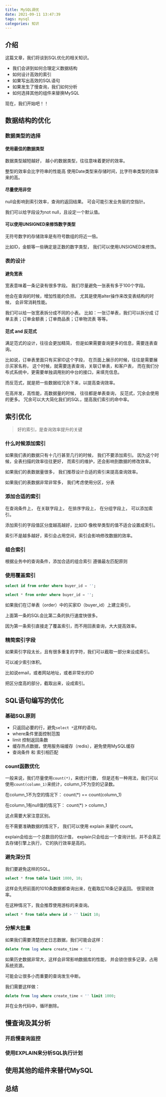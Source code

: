 ```yaml
---
title: MySQL调优
date: 2021-09-11 13:47:39
tags: mysql
categories: 知识
---
```

## 介绍
这篇文章，我们将谈到SQL优化的相关知识。

- 我们会讲到如何合理定义数据结构
- 如何设计高效的索引
- 如果写出高效的SQL语句
- 如果发生了慢查询，我们如何分析
- 如何选择其他的组件来替换MySQL

现在，我们开始吧！！

<!--more-->

## 数据结构的优化
### 数据类型的选择
#### 使用最佳的数据类型
数据类型越短越好，
越小的数据类型，往往意味着更好的效率。

整型的效率会比字符串的性能高
使用Date类型来存储时间，比字符串类型的效率来的高。

#### 尽量使用非空
null会影响到索引效率，查询的返回结果。
可会可能引发业务层的空指针。

我们可以给字段设为not null，且设定一个默认值。

#### 可以使用UNSIGNED来修饰数字类型
无符号数字的存储效率是有符号数组的将近一倍。

比如ID，金额等一些确定是正数的数字类型，
我们可以使用UNSIGNED来修饰。

### 表的设计

#### 避免宽表
宽表意味着一条记录有很多字段。
我们尽量避免一张表有多于100个字段。

他会在查询的时候，增加性能的负担。
尤其是使用alter操作来改变表结构的时候，
会非常消耗性能。

我们可以给一张宽表拆分成不同的小表。
比如：一张订单表，我们可以拆分成
订单主表；订单金额表；订单商品表；订单物流表 等等。

#### 范式 and 反范式
满足范式的设计，往往会更加精简，
但是如果需要查询更多的信息，需要连表查询。

比如说，订单表里面只有买家ID这个字段，
在页面上展示的时候，往往是需要展示买家名称，
这个时候，就需要连表查询，关联订单表，和客户表，
而在我们分布式系统中，更需要单独调用别的中台的接口，来填充信息。

而反范式，就是把一些数据给冗余下来，以提高查询效率。

在高并发，高性能，高数据量的时候，
往往都是单表查询，
反范式，冗余会使用的更多。
冗余可以大大简化我们的SQL，提高我们索引的命中率。

## 索引优化
> 好的索引，是查询效率提升的关键

### 什么时候添加索引
如果我们表的数据只有十几行甚至几行的时候，
我们不要添加索引。
因为这个时候，全表扫描的效率往往更好，
而索引的维护，还会影响到数据的修改效率。

如果我们的表数据量很多，
我们推荐设计合适的索引来提高查询效率。

如果我们的表数据非常非常多，
我们考虑使用分区，分表

### 添加合适的索引
在查询条件上，
在关联字段上，
在排序字段上，
在分组字段上，
可以添加索引。

添加索引的字段值区分度越高越好，比如ID
像枚举类型的值不适合设置成索引。

索引不是越多越好，索引会占用空间，索引会影响修改数据的效率。

### 组合索引
根据业务中的查询条件，添加合适的组合索引
遵循最左匹配原则

### 使用覆盖索引
```sql
select id from order where buyer_id = '';

select * from order where buyer_id = '';
```
如果我们在订单表（order）中的买家ID（buyer_id）上建立索引，

上面第一条的SQL会比第二条的执行速度快很多。

因为第一条索引直接走了覆盖索引，而不用回表查询，大大提高效率。

### 精简索引字段
如果索引字段太长，且有很多重复的字符，我们可以截取一部分来设成索引。

可以减少索引体积。

比如说email，或者网站地址，或者非常长的ID

把区分度高的部分，截取出来，设成索引。

## SQL语句编写的优化

### 基础SQL原则
- 只返回必要的行，避免`select *`这样的语句。
- where条件里面控制范围
- limit 控制返回条数
- 缓存热点数据，使用服务端缓存（redis），避免使用MySQL缓存
- 查询条件 和 索引相匹配

### count函数优化
一般来说，我们尽量使用`count(*)`，来统计行数，
但是还有一种用法，我们可以使用`count(column_1)`来统计，column_1不为空的记录数。

在column_1不为空的情况下：
count(*) == count(column_1)

在column_1有null值的情况下：
count(*) > column_1

这点需要大家注意区别。

在不需要准确数据的情况下，
我们可以使用 explain 来替代 count。

explain会给出一个总数目的估计值，
explain只会给出一个查询计划，并不会真正去存储引擎上执行，
它的执行效率是高的。

### 避免深分页
我们要避免这样的SQL。
```sql
select * from table limit 1000, 10;
```

这样会先把前面的1010条数据都查询出来，在截取后10条记录返回。
很营销效率。

在这种情况下，我会推荐使用游标的来查询。

```sql
select * from table where id > '' limit 10;
```

### 分解大批量
如果我们需要清楚历史日志数据，我们可能会这样：
```sql
delete from log where create_time < '';
```

如果历史数据非常大，这样会非常影响数据库的性能，
并会锁住很多记录，占用系统资源。

可能会让很多小而重要的查询发生中断。

我们需要这样做：
```sql
delete from log where create_time < '' limit 1000;
```
并在业务代码中，循环删除。

## 慢查询及其分析

### 开启慢查询监控

### 使用EXPLAIN来分析SQL执行计划

## 使用其他的组件来替代MySQL

## 总结